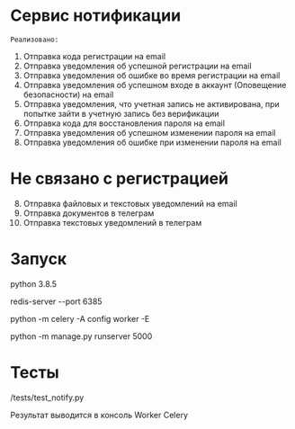 # Сервис нотификации

    Реализовано:

1. Отправка кода регистрации на email
2. Отправка уведомления об успешной регистрации на email
3. Отправка уведомления об ошибке во время регистрации на email
4. Отправка уведомления об успешном входе в аккаунт (Оповещение безопасности) на email
5. Отправка уведомления, что учетная запись не активирована, при попытке зайти в учетную запись без верификации
6. Отправка кода для восстановления пароля на email
7. Отправка уведомления об успешном изменении пароля на email
8. Отправка уведомления об ошибке при изменении пароля на email

# Не связано с регистрацией
8. Отправка файловых и текстовых уведомлений на email
9. Отправка документов в телеграм
10. Отправка текстовых уведомлений в телеграм

# Запуск
python 3.8.5

redis-server --port 6385

python -m celery -A config worker -E

python -m manage.py runserver 5000


# Тесты

/tests/test_notify.py

Результат выводится в консоль Worker Celery